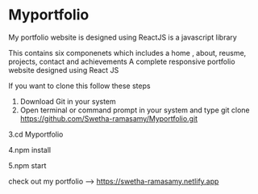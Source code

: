 # Myportfolio

My portfolio website is designed using ReactJS is a javascript library  

This contains six componenets which includes a home , about, reusme, projects, contact and achievements 
A complete responsive portfolio website designed using React JS 

If you want to clone this follow these steps 

1. Download Git in your system 
2. Open terminal or command prompt in your system and type 
   git clone https://github.com/Swetha-ramasamy/Myportfolio.git 
   
3.cd Myportfolio

4.npm install

5.npm start

check out my portfolio --> https://swetha-ramasamy.netlify.app
